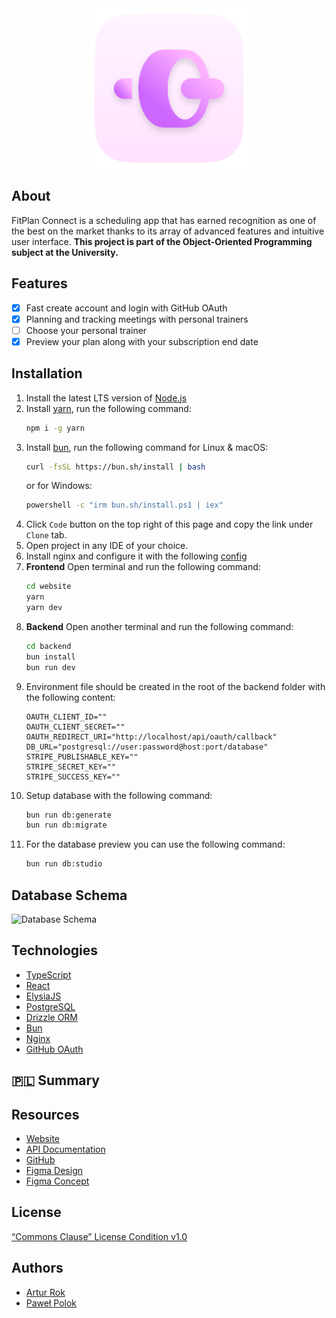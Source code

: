 <div align='center'>
  <img src='assets/fitplan.png' width='256' alt=''>
</div>

## About

FitPlan Connect is a scheduling app that has earned recognition as one of the best on the market thanks to its array of advanced features and intuitive user interface. **This project is part of the Object-Oriented Programming subject at the University.**

## Features

- [x]  Fast create account and login with GitHub OAuth
- [x] Planning and tracking meetings with personal trainers
- [ ] Choose your personal trainer
- [x] Preview your plan along with your subscription end date

## Installation

1. Install the latest LTS version of [Node.js](https://nodejs.org/en/download/)
2. Install [yarn](https://yarnpkg.com/en/docs/install), run the following command:
    ```bash
    npm i -g yarn
     ```
3. Install [bun](https://bun.sh/), run the following command for Linux & macOS:
    ```bash
    curl -fsSL https://bun.sh/install | bash
    ```
    or for Windows:
    ```bash
    powershell -c "irm bun.sh/install.ps1 | iex"
    ```
4. Click `Code` button on the top right of this page and copy the link under `Clone` tab.
5. Open project in any IDE of your choice.
6. Install nginx and configure it with the
   following [config](https://github.com/rokartur/fitplanconnect/blob/main/nginx.conf)
7. **Frontend** Open terminal and run the following command:
    ```bash
    cd website
    yarn
    yarn dev
    ```
8. **Backend** Open another terminal and run the following command:
    ```bash
    cd backend
    bun install
    bun run dev
    ```
9. Environment file should be created in the root of the backend folder with the following content:
    ```dotenv
    OAUTH_CLIENT_ID=""
    OAUTH_CLIENT_SECRET=""
    OAUTH_REDIRECT_URI="http://localhost/api/oauth/callback"
    DB_URL="postgresql://user:password@host:port/database"
    STRIPE_PUBLISHABLE_KEY=""
    STRIPE_SECRET_KEY=""
    STRIPE_SUCCESS_KEY=""
    ```
10. Setup database with the following command:
    ```bash
    bun run db:generate
    bun run db:migrate
    ```
11. For the database preview you can use the following command:
    ```bash
    bun run db:studio
    ```

## Database Schema

![Database Schema](https://raw.githubusercontent.com/rokartur/fitplanconnect/main/assets/db-uml.png)

## Technologies
- [TypeScript](https://www.typescriptlang.org/)
- [React](https://reactjs.org/)
- [ElysiaJS](https://elysiajs.com/)
- [PostgreSQL](https://www.postgresql.org/)
- [Drizzle ORM](https://orm.drizzle.team/)
- [Bun](https://bun.sh/)
- [Nginx](https://nginx.org/en/)
- [GitHub OAuth](https://docs.github.com/en/apps)

## 🇵🇱 Summary


## Resources
- [Website](https://fitplanconnect.site/)
- [API Documentation](https://docs.fitplanconnect.site/reference)
- [GitHub](https://github.com/rokartur/fitplanconnect)
- [Figma Design](https://www.figma.com/design/EDRxiPZHsJCeHKlrh08gsY/fitplanconnect?node-id=0-1&t=V9B6evOnen69xHga-1)
- [Figma Concept](https://www.figma.com/board/RMC8nNxTpV9zmUGCyHQcvy/fitplanconnect?node-id=0-1&t=5IN80e5pnA5W9Tyq-1)

## License
[“Commons Clause” License Condition v1.0](https://github.com/rokartur/fitplanconnect/?tab=License-1-ov-file)

## Authors
- [Artur Rok](https://github.com/rokartur)
- [Paweł Polok](https://github.com/polokpawel)
